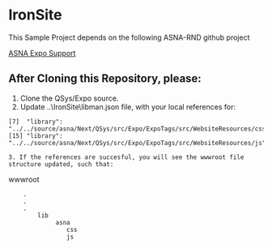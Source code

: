 ﻿# IronSite
This Sample Project depends on the following ASNA-RND github project

[ASNA Expo Support](https://github.com/asnarnd/QSys)

## After Cloning this Repository, please:

1. Clone the QSys/Expo source.
2. Update ..\IronSite\libman.json file, with your local references for:

```
[7]  "library": "../../source/asna/Next/QSys/src/Expo/ExpoTags/src/WebsiteResources/css"
[15] "library": "../../source/asna/Next/QSys/src/Expo/ExpoTags/src/WebsiteResources/js"

3. If the references are succesful, you will see the wwwroot file structure updated, such that:

```
wwwroot       

        .  
        .  
        .  
            lib
                 asna  
                    css  
                    js  

                 



